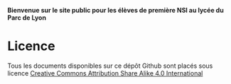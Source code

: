 __Bienvenue sur le site public pour les élèves de première NSI au lycée du Parc de Lyon__

# Licence

Tous les documents disponibles sur ce dépôt Github sont placés sous licence [Creative Commons Attribution Share Alike 4.0 International](https://github.com/frederic-junier/ISN/blob/master/LICENSE)
